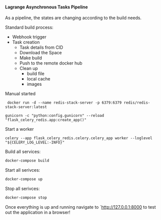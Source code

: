 #### Lagrange Asynchronous Tasks  Pipeline

As a pipeline, the states are changing according to the build needs.

Standard build process:

* Webhook trigger
* Task creation
    * Task details from CID
    * Download the Space
    * Make build
    * Push to the remote docker hub
    * Clean up
        * build file
        * local cache
        * images

Manual started
```shell
 docker run -d --name redis-stack-server -p 6379:6379 redis/redis-stack-server:latest 
```

```shell
gunicorn -c "python:config.gunicorn" --reload "flask_celery_redis.app:create_app()"
```

Start a worker

```shell
celery --app flask_celery_redis.celery.celery_app worker --loglevel "${CELERY_LOG_LEVEL:-INFO}"
```

Build all services:

```bash
docker-compose build
```

Start all serivces:

```bash
docker-compose up
```

Stop all serivces:

```bash
docker-compose stop
```

Once everything is up and running navigate to `http://127.0.0.1:8000 to test out the application in a browser!
